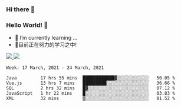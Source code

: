 ### Hi there 👋
### Hello World! 🙌

- 🌱 I’m currently learning ...
- 📖目前正在努力的学习之中!

<a href="https://github.com/anuraghazra/github-readme-stats">
  <img src="https://github-readme-stats.vercel.app/api?username=keyboardWithDream&show_icons=true&repo=github-readme-stats" />
</a>
<a href="https://github.com/anuraghazra/convoychat">
  <img src="https://github-readme-stats.vercel.app/api/top-langs/?username=keyboardWithDream&layout=compact&repo=convoychat" />
</a>



<!--START_SECTION:waka-->
```text
Week: 17 March, 2021 - 24 March, 2021

Java         17 hrs 55 mins  ████████████▓░░░░░░░░░░░░   50.05 % 
Vue.js       13 hrs 7 mins   █████████░░░░░░░░░░░░░░░░   36.66 % 
SQL          2 hrs 32 mins   █▓░░░░░░░░░░░░░░░░░░░░░░░   07.12 % 
JavaScript   1 hr 22 mins    █░░░░░░░░░░░░░░░░░░░░░░░░   03.83 % 
XML          32 mins         ▒░░░░░░░░░░░░░░░░░░░░░░░░   01.52 % 
```
<!--END_SECTION:waka-->
